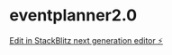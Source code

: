 # eventplanner2.0

[Edit in StackBlitz next generation editor ⚡️](https://stackblitz.com/~/github.com/johnalecc21/eventplanner2.0)